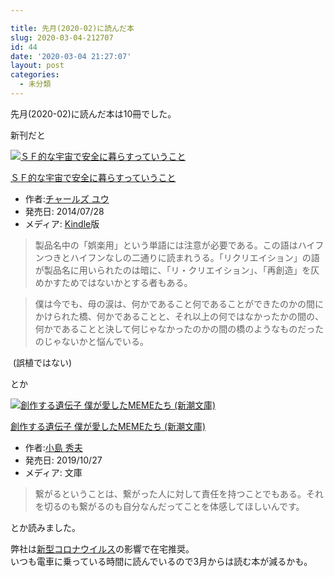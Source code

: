 ```yaml
---

title: 先月(2020-02)に読んだ本
slug: 2020-03-04-212707
id: 44
date: '2020-03-04 21:27:07'
layout: post
categories:
  - 未分類
---
```


先月(2020-02)に読んだ本は10冊でした。

新刊だと



[![ＳＦ的な宇宙で安全に暮らすっていうこと](https://m.media-amazon.com/images/I/41DK4S1kSbL._SL300_.jpg "ＳＦ的な宇宙で安全に暮らすっていうこと")](https://www.amazon.co.jp/exec/obidos/ASIN/B00MHLS840/peipeipe-22/)



[ＳＦ的な宇宙で安全に暮らすっていうこと](https://www.amazon.co.jp/exec/obidos/ASIN/B00MHLS840/peipeipe-22/)

*   作者:[チャールズ ユウ](http://d.hatena.ne.jp/keyword/%A5%C1%A5%E3%A1%BC%A5%EB%A5%BA%20%A5%E6%A5%A6)
*   発売日: 2014/07/28
*   メディア: [Kindle](http://d.hatena.ne.jp/keyword/Kindle)版







> 製品名中の「娯楽用」という単語には注意が必要である。この語はハイフンつきとハイフンなしの二通りに読まれうる。「リクリエイション」の語が製品名に用いられたのは暗に、「リ・クリエイション」、「再創造」を仄めかすためではないかとする者もある。

> 僕は今でも、母の涙は、何かであること何であることができたのかの間にかけられた橋、何かであることと、それ以上の何ではなかったかの間の、何かであることと決して何じゃなかったのかの間の橋のようなものだったのじゃないかと悩んでいる。

 (誤植ではない)

とか



[![創作する遺伝子 僕が愛したMEMEたち (新潮文庫)](https://m.media-amazon.com/images/I/41Mdi95sPML._SL300_.jpg "創作する遺伝子 僕が愛したMEMEたち (新潮文庫)")](https://www.amazon.co.jp/exec/obidos/ASIN/4101016410/peipeipe-22/)



[創作する遺伝子 僕が愛したMEMEたち (新潮文庫)](https://www.amazon.co.jp/exec/obidos/ASIN/4101016410/peipeipe-22/)

*   作者:[小島 秀夫](http://d.hatena.ne.jp/keyword/%BE%AE%C5%E7%20%BD%A8%C9%D7)
*   発売日: 2019/10/27
*   メディア: 文庫







> 繋がるということは、繋がった人に対して責任を持つことでもある。それを切るのも繋がるのも自分なんだってことを体感してほしいんです。

とか読みました。

弊社は[新型コロナウイルス](http://d.hatena.ne.jp/keyword/%BF%B7%B7%BF%A5%B3%A5%ED%A5%CA%A5%A6%A5%A4%A5%EB%A5%B9)の影響で在宅推奨。  
いつも電車に乗っている時間に読んでいるので3月からは読む本が減るかも。